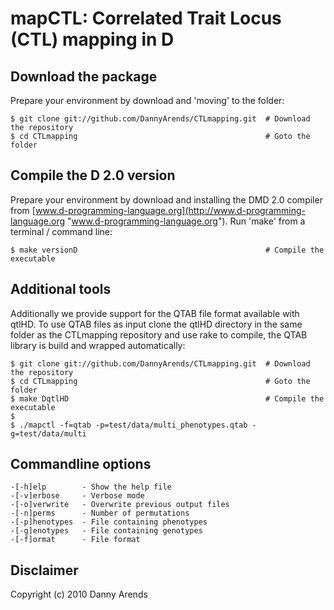 mapCTL: Correlated Trait Locus (CTL) mapping in D
=================================================

Download the package
--------------------
Prepare your environment by download and 'moving' to the folder:

    $ git clone git://github.com/DannyArends/CTLmapping.git  # Download the repository
    $ cd CTLmapping                                          # Goto the folder

Compile the D 2.0 version
-------------------------
Prepare your environment by download and installing the DMD 2.0 compiler from 
[www.d-programming-language.org](http://www.d-programming-language.org 
"www.d-programming-language.org"). Run 'make' from a terminal / command line:

    $ make versionD                                          # Compile the executable

Additional tools
----------------
Additionally we provide support for the QTAB file format available with 
qtlHD. To use QTAB files as input clone the qtlHD directory in the same 
folder as the CTLmapping repository and use rake to compile, the QTAB 
library is build and wrapped automatically:

    $ git clone git://github.com/DannyArends/CTLmapping.git  # Download the repository
    $ cd CTLmapping                                          # Goto the folder
    $ make DqtlHD                                            # Compile the executable
    $
    $ ./mapctl -f=qtab -p=test/data/multi_phenotypes.qtab -g=test/data/multi

Commandline options
-------------------

    -[-h]elp        - Show the help file
    -[-v]erbose     - Verbose mode
    -[-o]verwrite   - Overwrite previous output files
    -[-n]perms      - Number of permutations
    -[-p]henotypes  - File containing phenotypes
    -[-g]enotypes   - File containing genotypes
    -[-f]ormat      - File format

Disclaimer
----------
Copyright (c) 2010 Danny Arends
